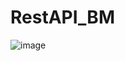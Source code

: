 # RestAPI_BM
![image](https://user-images.githubusercontent.com/88727271/176468452-119bce14-c7a4-4b0e-9f53-eb9ed42b1462.png)
